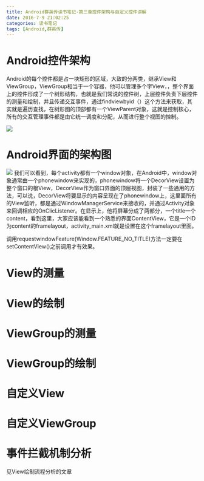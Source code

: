 ```yaml
---
title: Android群英传读书笔记-第三章控件架构与自定义控件讲解
date: 2016-7-9 21:02:25
categories: 读书笔记
tags: [Android,群英传]
---
```


# Android控件架构
Android的每个控件都是占一块矩形的区域，大致的分两类，继承View和ViewGroup，ViewGroup相当于一个容器，他可以管理多个字View，，整个界面上的控件形成了一个树形结构，也就是我们常说的控件树，上层控件负责下层控件的测量和绘制，并且传递交互事件，通过findviewbyid（）这个方法来获取，其实就是遍历查找，在树形图的顶部都有一个ViewParent对象，这就是控制核心，所有的交互管理事件都是由它统一调度和分配，从而进行整个视图的控制。
<!--more-->

![](http://oeiu2t0ur.bkt.clouddn.com/20160308223320045.png)

# Android界面的架构图
![](http://oeiu2t0ur.bkt.clouddn.com/20160308223337794.png)
我们可以看到，每个activity都有一个window对象，在Android中，window对象通常由一个phonewindow来实现的，phonewindow将一个DecorView设置为整个窗口的根View，DecorView作为窗口界面的顶层视图，封装了一些通用的方法，可以说，DecorView将要显示的内容呈现在了phonewindow上，这里面所有的View监听，都是通过WindowManagerService来接收的，并通过Activity对象来回调相应的OnClicListener。在显示上，他将屏幕分成了两部分，一个title一个content，看到这里，大家应该能看到一个熟悉的界面ContentView，它是一个ID为content的framelayout，activity_main.xml就是设置在这个framelayout里面。

调用requestwindowFeature(Window.FEATURE_NO_TITLE)方法一定要在setContentView()之前调用才有效果。

# View的测量
# View的绘制
# ViewGroup的测量
# ViewGroup的绘制
# 自定义View
# 自定义ViewGroup
# 事件拦截机制分析
见View绘制流程分析的文章